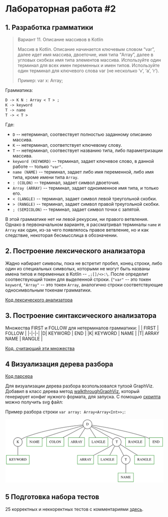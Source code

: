 # Лабораторная работа \#2

## 1. Разработка грамматики

> Вариант 11. Описание массивов в Kotlin
> 
> Массив в Kotlin. Описание начинается ключевым словом “var”, далее идет имя массива, двоеточие, имя типа “Array”, далее в угловых скобках имя типа элементов массива.
> Используйте один терминал для всех имен переменных и имен типов.
> Используйте один терминал для ключевого слова var (не несколько ‘v’, ‘a’, ‘r’).
>
> Пример: var x: Array<Int>;

Грамматика:
```
D -> K N : Array < T > ;
K -> keyword
T -> name
T -> < T >
```
Где:
  * ```D``` -- нетерминал, соотвествует полностью заданному описанию массива.
  * ```K``` -- нетерминал, соответствует ключевому слову.
  * ```T``` -- нетерминал, соотвествует названию типа, либо параметризации массива.
  * ```keyword (KEYWORD)``` -- терминал, задает ключевое слово, в данной работе -- только ```"var"```.
  * ```name (NAME)``` -- терминал, задает либо имя переменной, либо имя типа, кроме имени типа ```Array```.
  * ```: (COLON)``` -- терминал, задает символ двоеточия.
  * ```Array (ARRAY)``` -- терминал, задает одноименное имя типа, и только его.
  * ```< (LANGLE)``` -- терминал, задает символ левой треугольной скобки.
  * ```> (RANGLE)``` -- терминал, задает символ правой треугольной скобки.
  * ```; (SEMICOLON)``` -- терминал, задает символ точки с запятой.

В этой грамматике нет ни левой рекурсии, ни правого ветвления. Однако в первоначальном варианте, я рассматривал терминалы ```name``` и ```Array``` как один, из-за чего появлялось правое ветвление, но и как следствие, некоторая бесмысслица в обозначении.

## 2.  Построение лексического анализатора
  
Жадно набирает символы, пока не встретит пробел, конец строки, либо один из специальных символых, которыми не могут быть названы имена типов и переменных в Kotlin -- ```,;[]/<>:\```. После определит соотвествующий токен для выделенной строки. (```"var"``` -- это токен ```keyword```, ```"Array"``` -- это токен ```Array```, аналогично строки соответствующие односимвольным токенам грамматики.

[Код лексического анализатора](lab2/KotlinArray/lexical-analyzer/) 
  
## 3. Построение синтаксического анализатора

Множества FIRST и FOLLOW для нетерминалов грамматики:
| | FIRST | FOLLOW |
|-|-|-|
|D| KEYWORD | END |
|K| KEYWORD | NAME |
|T| ARRAY NAME | RANGLE |

[Код, считающий эти множества](lab2/KotlinArray/helpers/)
  
## 4 Визуализация дерева разбора

[Код парсера](lab2/KotlinArray/parser/)

Для визуализации дерева разбора возпользовался тулзой GraphViz. Добавил в класс дерева метод [walkthroughGraphViz](lab2/KotlinArray/parser/Tree.cpp#L44), который генерирует конфиг нужного формата, для запуска. С помощью [скрипта](lab2/KotlinArray/visualizer/build_graph.sh) можно получить svg файл:

Пример разбора строки ```var array: Array<Array<Int>>;```:

![alt text](lab2/KotlinArray/visualizer/output.svg)
  
## 5 Подготовка набора тестов
  
25 корректных и неккоректных тестов с комментариями [здесь](lab2/KotlinArray/tests.cpp#L79).

